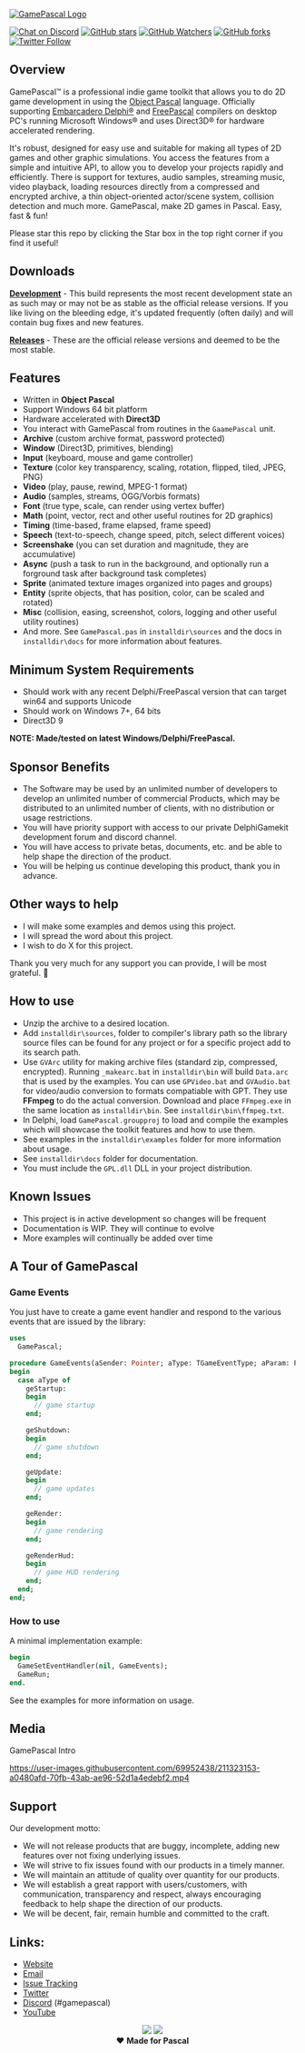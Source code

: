 <a href="https://gamepascal.org" target="_blank">![GamePascal Logo](media/logo.png)</a>

[![Chat on Discord](https://img.shields.io/discord/754884471324672040.svg?logo=discord)](https://discord.gg/tPWjMwK) [![GitHub stars](https://img.shields.io/github/stars/tinyBigGAMES/GamePascal?style=social)](https://github.com/tinyBigGAMES/GamePascal/stargazers) [![GitHub Watchers](https://img.shields.io/github/watchers/tinyBigGAMES/GamePascal?style=social)](https://github.com/tinyBigGAMES/GamePascal/network/members) [![GitHub forks](https://img.shields.io/github/forks/tinyBigGAMES/GamePascal?style=social)](https://github.com/tinyBigGAMES/GamePascal/network/members)
[![Twitter Follow](https://img.shields.io/twitter/follow/tinyBigGAMES?style=social)](https://twitter.com/tinyBigGAMES)

## Overview
GamePascal&trade; is a professional indie game toolkit that allows you to do 2D game development in using the <a href="https://en.wikipedia.org/wiki/Object_Pascal" target="_blank">Object Pascal</a> language. Officially supporting <a href="https://www.embarcadero.com/products/delphi" target="_blank"> Embarcadero Delphi®</a> and <a href="https://www.freepascal.org/" target="_blank">FreePascal</a> compilers on desktop PC's running Microsoft Windows® and uses Direct3D® for hardware accelerated rendering.

It's robust, designed for easy use and suitable for making all types of 2D games and other graphic simulations. You access the features from a simple and intuitive API, to allow you to develop your projects rapidly and efficiently. There is support for textures, audio samples, streaming music, video playback, loading resources directly from a compressed and encrypted archive, a thin object-oriented actor/scene system, collision detection and much more. GamePascal, make 2D games in Pascal. Easy, fast & fun!

Please star this repo by clicking the Star box in the top right corner if you find it useful!

## Downloads
<a href="https://github.com/tinyBigGAMES/GamePascal/archive/refs/heads/main.zip" target="_blank">**Development**</a> - This build represents the most recent development state an as such may or may not be as stable as the official release versions. If you like living on the bleeding edge, it's updated frequently (often daily) and will contain bug fixes and new features.

<a href="https://github.com/tinyBigGAMES/GamePascal/releases" target="_blank">**Releases**</a> - These are the official release versions and deemed to be the most stable.

## Features
- Written in **Object Pascal**
- Support Windows 64 bit platform
- Hardware accelerated with **Direct3D**
- You interact with GamePascal from routines in the `GaamePascal` unit.
- **Archive** (custom archive format, password protected)
- **Window** (Direct3D, primitives, blending)
- **Input** (keyboard, mouse and game controller)
- **Texture** (color key transparency, scaling, rotation, flipped, tiled, JPEG, PNG)
- **Video** (play, pause, rewind, MPEG-1 format)
- **Audio** (samples, streams, OGG/Vorbis formats)
- **Font** (true type, scale, can render using vertex buffer)
- **Math** (point, vector, rect and other useful routines for 2D graphics)
- **Timing** (time-based, frame elapsed, frame speed)
- **Speech** (text-to-speech, change speed, pitch, select different voices)
- **Screenshake** (you can set duration and magnitude, they are accumulative)
- **Async** (push a task to run in the background, and optionally run a forground task after background task completes)
- **Sprite** (animated texture images organized into pages and groups)
- **Entity** (sprite objects, that has position, color, can be scaled and rotated)
- **Misc** (collision, easing, screenshot, colors, logging and other useful utility routines)
- And more. See `GamePascal.pas` in `installdir\sources` and the docs in `installdir\docs` for more information about features.

## Minimum System Requirements
- Should work with any recent Delphi/FreePascal version that can target win64 and supports Unicode
- Should work on Windows 7+, 64 bits
- Direct3D 9

**NOTE: Made/tested on latest Windows/Delphi/FreePascal.** 

## Sponsor Benefits 
- The Software may be used by an unlimited number of developers to develop an unlimited number of commercial Products, which may be distributed to an unlimited number of clients, with no distribution or usage restrictions. 
- You will have priority support with access to our private DelphiGamekit development forum and discord channel.
- You will have access to private betas, documents, etc. and be able to help shape the direction of the product.
- You will be helping us continue developing this product, thank you in advance.

## Other ways to help
- I will make some examples and demos using this project.
- I will spread the word about this project.
- I wish to do X for this project.

Thank you very much for any support you can provide, I will be most grateful. :clap: 

## How to use
- Unzip the archive to a desired location.
- Add `installdir\sources`, folder to compiler's library path so the library source files can be found for any project or for a specific project add to its search path.
- Use `GVArc` utility for making archive files (standard zip, compressed, encrypted). Running `_makearc.bat` in `installdir\bin` will build `Data.arc` that is used by the examples. 
You can use `GPVideo.bat` and `GVAudio.bat` for video/audio conversion to formats compatiable with GPT. They use **FFmpeg** to do the actual conversion. Download and place `FFmpeg.exe` in the same location as `installdir\bin`. See `installdir\bin\ffmpeg.txt`.
- In Delphi, load `GamePascal.groupproj` to load and compile the examples which will showcase the toolkit features and how to use them.
- See examples in the `installdir\examples` folder for more information about usage.
- See `installdir\docs` folder for documentation.
- You must include the `GPL.dll` DLL in your project distribution.

## Known Issues
- This project is in active development so changes will be frequent 
- Documentation is WIP. They will continue to evolve
- More examples will continually be added over time

## A Tour of GamePascal
### Game Events
You just have to create a game event handler and respond to the various events that are issued by the library:
```pascal
uses
  GamePascal;

procedure GameEvents(aSender: Pointer; aType: TGameEventType; aParam: PGameEventParam);
begin
  case aType of
    geStartup:
    begin
      // game startup
    end;

    geShutdown:
    begin
      // game shutdown
    end;

    geUpdate:
    begin
      // game updates
    end;

    geRender:
    begin
      // game rendering
    end;

    geRenderHud:
    begin
      // game HUD rendering
    end;
  end;
end;

```
### How to use
A minimal implementation example:
```pascal
begin
  GameSetEventHandler(nil, GameEvents);
  GameRun;
end.
```

See the examples for more information on usage.

## Media
GamePascal Intro  

https://user-images.githubusercontent.com/69952438/211323153-a0480afd-70fb-43ab-ae96-52d1a4edebf2.mp4

## Support
Our development motto: 
- We will not release products that are buggy, incomplete, adding new features over not fixing underlying issues.
- We will strive to fix issues found with our products in a timely manner.
- We will maintain an attitude of quality over quantity for our products.
- We will establish a great rapport with users/customers, with communication, transparency and respect, always encouraging feedback to help shape the direction of our products.
- We will be decent, fair, remain humble and committed to the craft.

## Links:
- <a href="https://gamepascal.org" target="_blank">Website</a>
- <a href="mailto:support@tinybiggames.com" target="_blank">Email</a>
- <a href="https://github.com/tinyBigGAMES/GamePascal/issues" target="_blank">Issue Tracking</a>
- <a href="https://twitter.com/tinyBigGAMES" target="_blank">Twitter </a>
- <a href="https://discord.gg/JQqs8J9t9j" target="_blank">Discord</a> (#gamepascal)
- <a href="https://youtube.com/tinyBigGAMES" target="_blank">YouTube</a>

<p align="center">
 <a href="https://www.embarcadero.com/products/delphi" target="_blank"><img src="media/delphi.png"></a>
 <a href="https://www.freepascal.org" target="_blank"><img src="media/FreePascal.gif"></a><br/> 
 ♥ <b>Made for Pascal</b>
</p>

